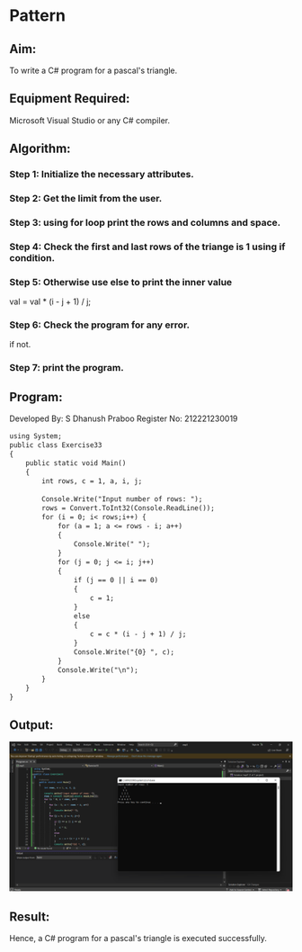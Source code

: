 # Pattern
## Aim:
To write a C# program for a pascal's triangle.

## Equipment Required:
Microsoft Visual Studio or any C# compiler.

## Algorithm:
### Step 1: Initialize the necessary attributes.

### Step 2: Get the limit from the user.

### Step 3: using for loop print the rows and columns and space.

### Step 4: Check the first and last rows of the triange is 1 using if condition.

### Step 5: Otherwise use else to print the inner value

val = val * (i - j + 1) / j;

### Step 6: Check the program for any error.

if not.

### Step 7: print the program.

## Program:
Developed By: S Dhanush Praboo
Register No: 212221230019
~~~
using System;
public class Exercise33
{
    public static void Main()
    {
        int rows, c = 1, a, i, j;

        Console.Write("Input number of rows: ");
        rows = Convert.ToInt32(Console.ReadLine());
        for (i = 0; i< rows;i++) {
            for (a = 1; a <= rows - i; a++)
            {
                Console.Write(" ");
            }
            for (j = 0; j <= i; j++)
            {
                if (j == 0 || i == 0)
                {
                    c = 1;
                }
                else
                {
                    c = c * (i - j + 1) / j;
                }
                Console.Write("{0} ", c);
            }
            Console.Write("\n");
        }
    }
}
~~~
## Output:
![out](1.png)

## Result:
Hence, a C# program for a pascal's triangle is executed successfully.
